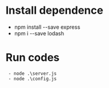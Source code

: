 # Install dependence
 -  npm install --save express
 -  npm i --save lodash

# Run codes
```
 - node .\server.js
 - node .\config.js 

```
